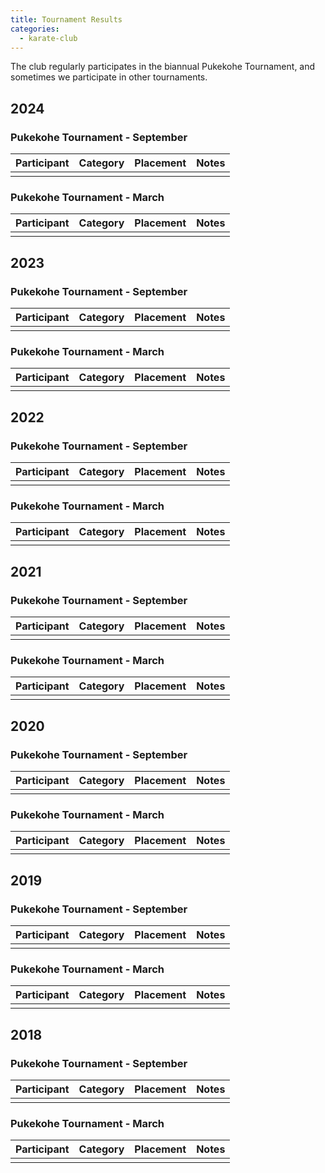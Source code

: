 ```yaml
---
title: Tournament Results
categories:
  - karate-club
---
```


The club regularly participates in the biannual Pukekohe Tournament, and sometimes we participate in other tournaments.

## 2024

### Pukekohe Tournament - September

| Participant | Category | Placement | Notes |
| ----------- | -------- | --------- | ----- |
|             |          |           |       |

### Pukekohe Tournament - March

| Participant | Category | Placement | Notes |
| ----------- | -------- | --------- | ----- |
|             |          |           |       |

## 2023

### Pukekohe Tournament - September

| Participant | Category | Placement | Notes |
| ----------- | -------- | --------- | ----- |
|             |          |           |       |

### Pukekohe Tournament - March

| Participant | Category | Placement | Notes |
| ----------- | -------- | --------- | ----- |
|             |          |           |       |

## 2022

### Pukekohe Tournament - September

| Participant | Category | Placement | Notes |
| ----------- | -------- | --------- | ----- |
|             |          |           |       |

### Pukekohe Tournament - March

| Participant | Category | Placement | Notes |
| ----------- | -------- | --------- | ----- |
|             |          |           |       |

## 2021

### Pukekohe Tournament - September

| Participant | Category | Placement | Notes |
| ----------- | -------- | --------- | ----- |
|             |          |           |       |

### Pukekohe Tournament - March

| Participant | Category | Placement | Notes |
| ----------- | -------- | --------- | ----- |
|             |          |           |       |

## 2020

### Pukekohe Tournament - September

| Participant | Category | Placement | Notes |
| ----------- | -------- | --------- | ----- |
|             |          |           |       |

### Pukekohe Tournament - March

| Participant | Category | Placement | Notes |
| ----------- | -------- | --------- | ----- |
|             |          |           |       |

## 2019

### Pukekohe Tournament - September

| Participant | Category | Placement | Notes |
| ----------- | -------- | --------- | ----- |
|             |          |           |       |

### Pukekohe Tournament - March

| Participant | Category | Placement | Notes |
| ----------- | -------- | --------- | ----- |
|             |          |           |       |

## 2018

### Pukekohe Tournament - September

| Participant | Category | Placement | Notes |
| ----------- | -------- | --------- | ----- |
|             |          |           |       |

### Pukekohe Tournament - March

| Participant | Category | Placement | Notes |
| ----------- | -------- | --------- | ----- |
|             |          |           |       |
